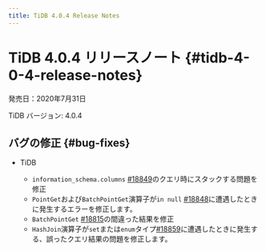 ```yaml
---
title: TiDB 4.0.4 Release Notes
---
```


# TiDB 4.0.4 リリースノート {#tidb-4-0-4-release-notes}

発売日：2020年7月31日

TiDB バージョン: 4.0.4

## バグの修正 {#bug-fixes}

-   TiDB

    -   `information_schema.columns` [#18849](https://github.com/pingcap/tidb/pull/18849)のクエリ時にスタックする問題を修正
    -   `PointGet`および`BatchPointGet`演算子が`in null` [#18848](https://github.com/pingcap/tidb/pull/18848)に遭遇したときに発生するエラーを修正します。
    -   `BatchPointGet` [#18815](https://github.com/pingcap/tidb/pull/18815)の間違った結果を修正
    -   `HashJoin`演算子が`set`または`enum`タイプ[#18859](https://github.com/pingcap/tidb/pull/18859)に遭遇したときに発生する、誤ったクエリ結果の問題を修正します。

